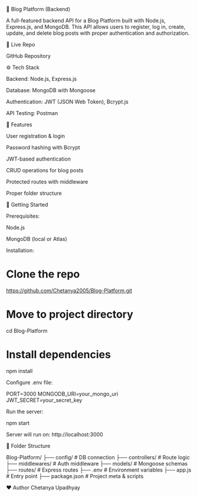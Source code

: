 📄 Blog Platform (Backend)

A full-featured backend API for a Blog Platform built with Node.js, Express.js, and MongoDB.
This API allows users to register, log in, create, update, and delete blog posts with proper authentication and authorization.

🌟 Live Repo

GitHub Repository

⚙️ Tech Stack

Backend: Node.js, Express.js

Database: MongoDB with Mongoose

Authentication: JWT (JSON Web Token), Bcrypt.js

API Testing: Postman

📝 Features

User registration & login

Password hashing with Bcrypt

JWT-based authentication

CRUD operations for blog posts

Protected routes with middleware

Proper folder structure

🚀 Getting Started

Prerequisites:

Node.js

MongoDB (local or Atlas)

Installation:

# Clone the repo
https://github.com/Chetanya2005/Blog-Platform.git

# Move to project directory
cd Blog-Platform

# Install dependencies
npm install

Configure .env file:

PORT=3000
MONGODB_URI=your_mongo_uri
JWT_SECRET=your_secret_key

Run the server:

npm start

Server will run on: http://localhost:3000

🏃️ Folder Structure

Blog-Platform/
├── config/         # DB connection
├── controllers/    # Route logic
├── middlewares/    # Auth middleware
├── models/         # Mongoose schemas
├── routes/         # Express routes
├── .env            # Environment variables
├── app.js          # Entry point
├── package.json    # Project meta & scripts




❤️ Author
Chetanya Upadhyay 
